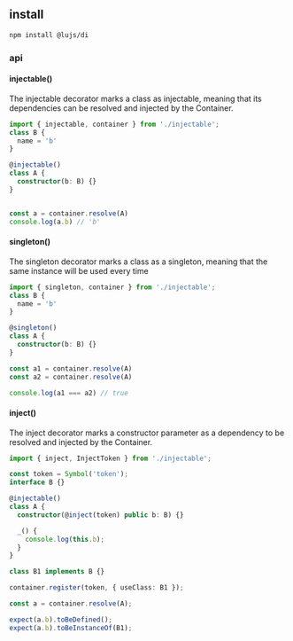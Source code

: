 
## install
```bash
npm install @lujs/di
```

### api
#### injectable()
The injectable decorator marks a class as injectable, meaning that its dependencies can be resolved and injected by the Container.
```typescript
import { injectable, container } from './injectable';
class B {
  name = 'b'
}

@injectable()
class A {
  constructor(b: B) {}
}


const a = container.resolve(A)
console.log(a.b) // 'b'
```

#### singleton()
The singleton decorator marks a class as a singleton, meaning that the same instance will be used every time 
```typescript
import { singleton, container } from './injectable';
class B {
  name = 'b'
}

@singleton()
class A {
  constructor(b: B) {}
}

const a1 = container.resolve(A)
const a2 = container.resolve(A)

console.log(a1 === a2) // true
```
#### inject()
The inject decorator marks a constructor parameter as a dependency to be resolved and injected by the Container.
```typescript
import { inject, InjectToken } from './injectable';

const token = Symbol('token');
interface B {}

@injectable()
class A {
  constructor(@inject(token) public b: B) {}

  _() {
    console.log(this.b);
  }
}

class B1 implements B {}

container.register(token, { useClass: B1 });

const a = container.resolve(A);

expect(a.b).toBeDefined();
expect(a.b).toBeInstanceOf(B1);
```
